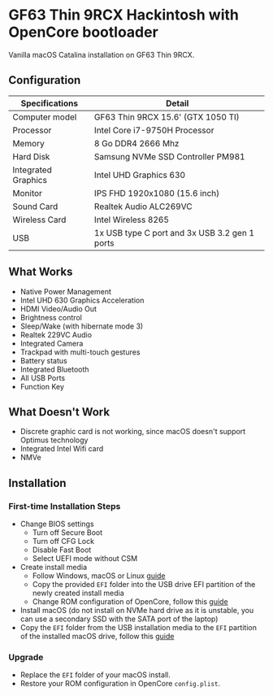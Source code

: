 # GF63 Thin 9RCX Hackintosh with OpenCore bootloader

Vanilla macOS Catalina installation on GF63 Thin 9RCX.

## Configuration

| Specifications | Detail |
| ------------------- | ------------------------------------------- |
| Computer model      | GF63 Thin 9RCX 15.6' (GTX 1050 TI)      |
| Processor           | Intel Core i7-9750H Processor     |
| Memory              | 8 Go DDR4 2666 Mhz             |
| Hard Disk           | Samsung NVMe SSD Controller PM981    |
| Integrated Graphics | Intel UHD Graphics 630                     |
| Monitor             | IPS FHD 1920x1080 (15.6 inch) |
| Sound Card          | Realtek Audio ALC269VC         |
| Wireless Card       | Intel Wireless 8265                   |
| USB                 | 1x USB type C port and 3x USB 3.2 gen 1 ports  |

## What Works
- Native Power Management
- Intel UHD 630 Graphics Acceleration
- HDMI Video/Audio Out
- Brightness control
- Sleep/Wake (with hibernate mode 3)
- Realtek 229VC Audio
- Integrated Camera
- Trackpad with multi-touch gestures
- Battery status
- Integrated Bluetooth
- All USB Ports
- Function Key

## What Doesn't Work
- Discrete graphic card is not working, since macOS doesn't support Optimus technology
- Integrated Intel Wifi card
- NMVe

## Installation

### First-time Installation Steps
- Change BIOS settings
    - Turn off Secure Boot
    - Turn off CFG Lock
    - Disable Fast Boot
    - Select UEFI mode without CSM
- Create install media
    - Follow Windows, macOS or Linux [guide](https://khronokernel-2.gitbook.io/opencore-vanilla-desktop-guide/opencore-efi#setting-up-the-efi)
    - Copy the provided `EFI` folder into the USB drive EFI partition of the newly created install media
    - Change ROM configuration of OpenCore, follow this [guide](https://khronokernel-2.gitbook.io/opencore-vanilla-desktop-guide/post-install/post-install/iservices#fixing-rom)
- Install macOS (do not install on NVMe hard drive as it is unstable, you can use a secondary SSD with the SATA port of the laptop)
- Copy the `EFI` folder from the USB installation media to the `EFI` partition of the installed macOS drive, follow this [guide](https://khronokernel-2.gitbook.io/opencore-vanilla-desktop-guide/post-install/post-install/oc2hdd)

### Upgrade

- Replace the `EFI` folder of your macOS install.
- Restore your ROM configuration in OpenCore `config.plist`.